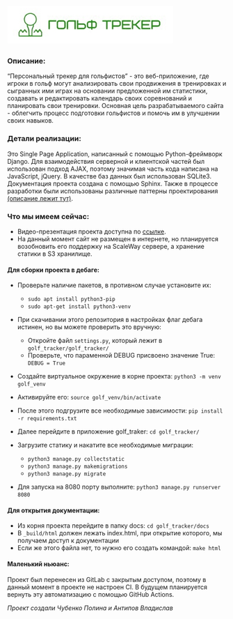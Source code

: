 # ![лого](/golf_tracker/personal_golf_tracker/static/imgs/logo_text.jpg)

### Описание:
“Персональный трекер для гольфистов” - это веб-приложение, где игроки в гольф могут анализировать свои продвижения в тренировках и сыгранных ими играх на основании предложенной им статистики, создавать и редактировать календарь своих соревнований и планировать свои тренировки. Основная цель разрабатываемого сайта - облегчить процесс подготовки гольфистов и помочь им в улучшении своих навыков.

### Детали реализации:
Это Single Page Application, написанный с помощью Python-фреймворк Django. Для взаимодействия серверной и клиентской частей был использован подход AJAX, поэтому значимая часть кода написана на JavaScript, jQuery. В качестве баз данных был использован SQLite3. Документация проекта создана с помощью Sphinx. Также в процессе разработки были использованы различные паттерны проектирования [(описание лежит тут)](/patterns.md).

### Что мы имеем сейчас:
- Видео-презентация проекта доступна по [ссылке](https://drive.google.com/file/d/13gk31ck9SUJkVKQunnzZRqERwwGj--oJ/view).
- На данный момент сайт не размещен в интернете, но планируется возобновить его поддержку на ScaleWay сервере, а хранение статики в S3 хранилище.

#### Для сборки проекта в дебаге:

- Проверьте наличие пакетов, в противном случае установите их:
    - ```sudo apt install python3-pip```
    - ```sudo apt-get install python3-venv```

- При скачивании этого репозитория в настройках флаг дебага истинен, но вы можете проверить это вручную:
    - Откройте файл ```settings.py```, который лежит в ```golf_tracker/golf_tracker/```
    - Проверьте, что параменной DEBUG присвоено значение True: ```DEBUG = True```

- Создайте виртуальное окружение в корне проекта: ```python3 -m venv golf_venv```

- Активируйте его: ```source golf_venv/bin/activate```

- После этого подгрузите все необходимые зависимости: ```pip install -r requirements.txt```

- Далее перейдите в приложение golf_traker: ```cd golf_tracker/```

- Загрузите статику и накатите все необходимые миграции:
    - ```python3 manage.py collectstatic``` 
    - ```python3 manage.py makemigrations```
    - ```python3 manage.py migrate```

- Для запуска на 8080 порту выполните: ```python3 manage.py runserver 8080```

#### Для открытия документации:
- Из корня проекта перейдите в папку docs: ```cd golf_tracker/docs```
- В ```_build/html``` должен лежать index.html, при открытие которого, мы получаем доступ к документации
- Если же этого файла нет, то нужно его создать командой: ```make html```

#### Маленький ньюанс:
Проект был перенесен из GitLab с закрытым доступом, поэтому в данный момент в проекте не настроен CI. В будущем планируется вернуть эту автоматизацию с помощью GitHub Actions.

*Проект создали Чубенко Полина и Антипов Владислав*
